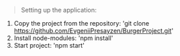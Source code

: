 > Setting up the application:
1. Copy the project from the repository:
'git clone https://github.com/EvgeniiPresayzen/BurgerProject.git'
2. Install node-modules:
'npm install'
3. Start project:
'npm start'
